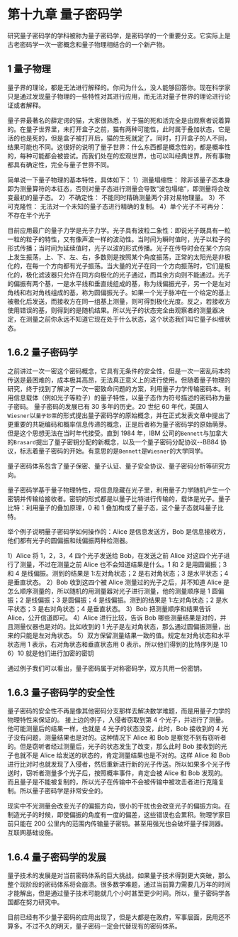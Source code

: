 # 第十九章 量子密码学

研究量子密码学的学科被称为量子密码学，是密码学的一个重要分支。它实际上是古老密码学一次一密概念和量子物理相结合的一个新产物。

## 1 量子物理

量子界的理论，都是无法进行解释的。你问为什么，没人能够回答你。现在科学家只是通过发现量子物理的一些特性对其进行应用，而无法对量子世界的理论进行论证或者解释。

量子界最著名的薛定谔的猫，大家很熟悉，关于猫的死和活完全是由观察者说着算的。在量子世界里，未打开盒子之前，猫有两种可能性，此时属于叠加状态，它是活的也是死的，但是盒子被打开后，猫的生死就定了。同时，打开盒子的人不同，结果可能也不同。这很好的说明了量子世界：什么东西都是概念性的，都是概率性的，每种可能都会被尝试。而我们处在的宏观世界，也可以叫经典世界，所有事物都具有确定性，完全与量子世界不同。

简单说一下量子物理的基本特性，具体如下：
1）测量塌缩性：
除非该量子态本身即为测量算符的本征态，否则对量子态进行测量会导致“波包塌缩”，即测量将会改变最初的量子态。
2）不确定性：
不能同时精确测量两个非对易物理量。
3）不可克隆性：
无法对一个未知的量子态进行精确的复制。
4）单个光子不可再分：
不存在半个光子

目前应用最广的量子力学是光子力学。光子具有波粒二象性：即说光子既具有一粒一粒的粒子的特性，又有像声波一样的波动性。当时间为瞬时值时，光子以粒子的形式传播；当时间为延续值时，光子以波的形式传播。光子在传导时会在某个方向上发生振荡，上、下、左、右，多数则是按照某个角度振荡，正常的太阳光是非极化的，在每一个方向都有光子振荡。当大量的光子在同一个方向振荡时，它们是极化的，极化滤波器只允许在同方向极化的光子通过，而其余方向则不能通过。光子的偏振有两个基，一是水平线和垂直线组成的基，称为线偏振光子，另一个是左对角线和右对角线组成的基，称为圆偏振光子。如果一个光子脉冲在一个给定的基上被极化后发送，而接收方在同一组基上测量，则可得到极化光度。反之，若接收方使用错误的基，则得到的是随机结果。所以光子的状态完全由观察者的测量器决定，在测量之前你永远不知道它现在处于什么状态，这个状态我们叫它量子纠缠状态。

## 1.6.2 量子密码学

之前讲过一次一密这个密码概念，它具有无条件的安全性，但是一次一密乱码本的传送是最困难的，成本极其高昂，无法真正意义上的进行使用。但随着量子物理的研究，终于找到了解决了一次一密致命问题的方案，利用量子力学传输密码本。利用信息载体（例如光子等粒子）的量子特性，以量子态作为符号描述的密码称为量子密码。
量子密码的发展已有 30 多年的历史。20 世纪 60 年代，美国人`Wiesner`以`量子钞票`的形式提出量子密码学的原始概念，并在正式发表文章中提出了更重要的共轭编码和概率信息传递的概念，正是后者称为量子密码学的原始萌芽。但是这个思想无法在当时年代接受。直到 1984 年，IBM 公司的`Bennett`与加拿大的`Brasard`提出了量子密钥分配的新概念，以及一个量子密码分配协议--BB84 协议，标志着量子密码的开始。有意思的是`Bennett`是`Wiesner`的大学同学。

量子密码体系包含了量子保密、量子认证、量子安全协议、量子密码分析等研究方向。

量子密码学基于量子物理特性，将信息隐藏在光子里，利用量子力学随机产生一个密钥并传输给接收者。密钥的形式都是以量子比特进行传输的，载体是光子。量子比特：利用量子的叠加原理，0 和 1 叠加构成了量子态，这个量子态就叫量子比特。

举个例子说明量子密码学如何操作的：Alice 是信息发送方，Bob 是信息接收方，他们都有光子的圆偏振和线偏振两种检测器。

1）Alice 将 1，2，3，4 四个光子发送给 Bob，在发送之前 Alice 对这四个光子进行了测量，不过在测量之前 Alice 也不会知道结果是什么。1 和 2 是用圆偏振；3 和 4 是线偏振。测到的结果是 1:左对角状态；2 是右对角状态；3 是水平状态；4 是垂直状态。
2）Bob 收到这四个被 Alice 测量过的光子之后，并不知道 Alice 是怎么顺序测量的，所以随机的用测量器对光子进行测量，他的测量顺序是 1 圆偏振；2 是线偏振；3 是圆偏振；4 是线偏振。测到的结果是 1:左对角状态；2 是水平状态；3 是右对角状态；4 是垂直状态。
3）Bob 把测量顺序和结果告诉 Alice，公开信道即可。
4）Alice 进行比较，告诉 Bob 哪些测量结果是对的，并且测量仪器也是对的。比如收到的 1 光子是左对角状态，那么通过圆偏振测量，出来的只能是左对角状态。
5）双方保留测量结果一致的值。规定左对角状态和水平状态用 1 表示，右对角状态和垂直状态用 0 表示。所以他们得到的比特序列是 10
6）10 就是他们进行加密的密钥

通过例子我们可以看出，量子密码属于对称密码学，双方共用一份密钥。

## 1.6.3 量子密码学的安全性

量子密码的安全性不再是像其他密码分支那样去解决数学难题，而是用量子力学的物理特性来保证的。
接上边的例子，入侵者窃取到第 4 个光子，并进行了测量。他可能测量后的结果一样，也就是 4 光子的状态没变，此时，Bob 接收到的 4 光子没有问题，测量结果也是对的。这种情况下 Alice 和 Bob 是察觉不到有窃听者的。但是窃听者经过测量后，光子的状态发生了改变，那么此时 Bob 接收到的光子也就不是 Alice 给发送的状态的，肯定测量结果也是不对的。这样 Alice 和 Bob 进行比对时也就发现了入侵者，然后重新进行新的光子传送。所以如果多个光子传送时，窃听者测量多个光子后，按照概率事件，肯定会被 Alice 和 Bob 发现的。而且量子是不能被复制的，所以光子在传输中不会被传输中被攻击者进行克隆复制。所以量子密码学是非常安全的。

现实中不光测量会改变光子的偏振方向，很小的干扰也会改变光子的偏振方向。在制造光子的时候，即使偏振的角度有一度的偏差，这些错误也会累积。物理学家目前只能在 200 公里内的范围内传输量子密钥。甚至用强光也会破坏量子探测器。互联网基础设施。

## 1.6.4 量子密码学的发展

量子技术的发展是对当前密码体系的巨大挑战，如果量子技术得到更大突破，那么整个现阶段的密码体系将会崩溃。很多数学难题，通过当前算力需要几万年的时间才能解出，但是通过量子技术可能就几个小时甚至更少时间。所以，量子密码学各国都在努力研究中。

目前已经有不少量子密码的应用出现了，但是大都是在政府，军事层面，民用还不算多。不过不久的明天，量子密码一定会代替现有的密码体系。